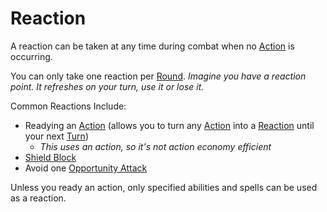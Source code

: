 # Reaction

A reaction can be taken at any time during combat when no [Action](Action.md) is occurring.

You can only take one reaction per [Round](Round.md).
*Imagine you have a reaction point. It refreshes on your turn, use it or lose it.*

Common Reactions Include:
- Readying an [Action](Action.md) (allows you to turn any [Action](Action.md) into a [Reaction](Reaction.md) until your next [Turn](Turn.md))
	- *This uses an action, so it's not action economy efficient*
- [Shield Block](../Items/Individual%20Item%20Cards/Armors/Armor%20Properties/Shield%20X%20Property.md#Shield%20Block)
- Avoid one [Opportunity Attack](Movement.md#Opportunity%20Attacks)

Unless you ready an action, only specified abilities and spells can be used as a reaction.